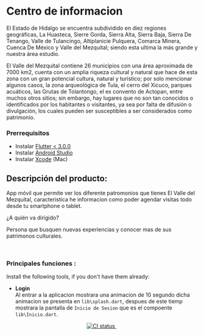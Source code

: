 # Centro de informacion

El Estado de Hidalgo se encuentra subdividido en diez regiones geográficas, La Huasteca, Sierre Gorda, Sierra Alta, Sierra Baja, Sierra De Tenango, Valle de Tulancingo, Altiplanicie Pulquera, Comarca Minera, Cuenca De México y Valle del Mezquital; siendo esta ultima la más grande y nuestra área estudio.

El Valle del Mezquital contiene 26 municipios con una área aproximada de 7000 km2, cuenta con un amplia riqueza cultural y natural que hace de esta zona con un gran potencial cultura, natural y turístico; por solo mencionar algunos casos, la zona arqueológica de Tula, el cerro del Xicuco, parques acuáticos, las Grutas de Tolantongo, el ex convento de Actopan, entre muchos otros sitios; sin embargo, hay lugares que no son tan conocidos o identificados por los habitantes o visitantes, ya sea por falta de difusión o divulgación, los cuales pueden ser susceptibles a ser considerados como patrimonio.



### Prerrequisitos

- Instalar [Flutter < 3.0.0][Flutter]
- Instalar [Android Studio][android]
- Instalar [Xcode][xcode] (Mac)

## Descripción del producto: 

App móvil que permite ver los diferente patromonios que tienes El Valle del Mezquital, caracteristica he informacion como poder agendar visitas todo
desde tu smartphone o tablet.  

 <p >¿A quién va dirigido?</p>
 <p>Persona que busquen nuevas experiencias y conocer mas de sus patrimonos culturales.</p>
  <br>

### Principales funciones :

Install the following tools, if you don't have them already:

- **Login** <br> 
  Al entrar a la aplicacion mostrara una animacion de 10 segundo dicha animacion se presenta en `lib\splash.dart`, despues de este tiemp mostrara la pantalla de `Inicio de Sesion` que es el compoente `lib\Inicio.dart`.

<p align="center">
  <a href="#">
    <img src="./login.gif" alt="CI status" />
  </a>&nbsp;

  </a>
</p>




[flutter]: https://nodejs.org/
[android]: https://nodejs.org/
[xcode]: https://nodejs.org/
